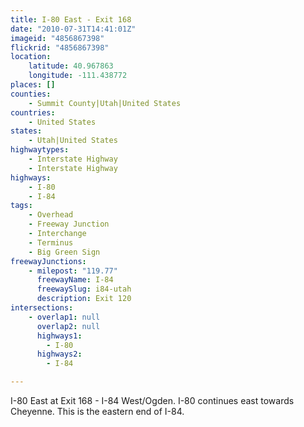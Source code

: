 ```yaml
---
title: I-80 East - Exit 168
date: "2010-07-31T14:41:01Z"
imageid: "4856867398"
flickrid: "4856867398"
location:
    latitude: 40.967863
    longitude: -111.438772
places: []
counties:
    - Summit County|Utah|United States
countries:
    - United States
states:
    - Utah|United States
highwaytypes:
    - Interstate Highway
    - Interstate Highway
highways:
    - I-80
    - I-84
tags:
    - Overhead
    - Freeway Junction
    - Interchange
    - Terminus
    - Big Green Sign
freewayJunctions:
    - milepost: "119.77"
      freewayName: I-84
      freewaySlug: i84-utah
      description: Exit 120
intersections:
    - overlap1: null
      overlap2: null
      highways1:
        - I-80
      highways2:
        - I-84

---
```

I-80 East at Exit 168 - I-84 West/Ogden.  I-80 continues east towards Cheyenne.  This is the eastern end of I-84.